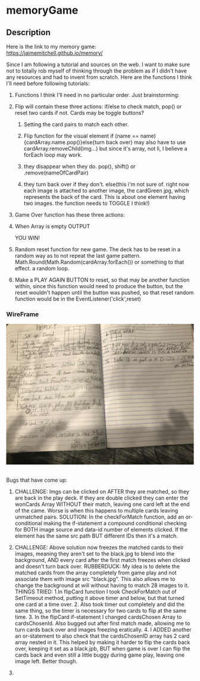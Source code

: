 # memoryGame

## Description

Here is the link to my memory game: https://jaimemitchell.github.io/memory/

Since I am following a tutorial and sources on the web. I want to make sure not to totally rob myself of thinking through the problem as if I didn't have any resources and had to invent from scratch. Here are the functions I think I'll need before following tutorials:

1. Functions I think I'll need in no particular order. Just brainstorming:

  1. Flip will contain these three actions: if/else to check match, pop() or reset two cards if not. Cards may be toggle buttons?
      1. Setting the card pairs to match each other.
      2. Flip function for the visual element
   if (name == name){cardArray.name.pop()}else{turn back over} may also have to use cardArray.removeChild(img...) but since it's array, not li, I believe a forEach loop may work. 
   
      3. they disappear when they do. 
   pop(), shift() or .remove(nameOfCardPair)
   
      4. they turn back over if they don't.
   else(this i'm not sure of. right now each image is attached to another image, the cardGreen jpg, which represents the back of the card. This is about one element having two images. the function
   needs to TOGGLE I think!) 
   
 2. Game Over function has these three actions: 
   
   1. When Array is empty OUTPUT <p> YOU WIN! </p>
   
   2. Random reset function for new game. The deck has to be reset in a random way as to not repeat the last game pattern.
      Math.Round(Math.Random(cardArray.forEach()) or something to that effect. a random loop. 
   3. Make a PLAY AGAIN BUTTON to reset, so that may be another function within, since this function would need to produce the button, but the 
      reset wouldn't happen until the button was pushed, so that reset random function would be in the EventListener('click',reset)

### WireFrame
![alt text](https://github.com/JaimeMitchell/memory/blob/1bf8b6aa368c58c737c94458298bea4a25f5e392/images/brainstorming.jpg "My WireLess Frame")

##
Bugs that have come up:

1. CHALLENGE: Imgs can be clicked on AFTER they are matched, so they are back in the play deck. If they are double clicked they can enter the wonCards Array WITHOUT their match, leaving one card left at the end of the came. Worse is when this happens to multiple cards leaving unmatched pairs.
SOLUTION: In the checkForMatch function, add an or-conditional making the if-statement a compound conditional checking for BOTH image source and data-id number of elements clicked. If the element has the same src path BUT different IDs then it's a match.

2. CHALLENGE: Above solution now freezes the matched cards to their images, meaning they aren't set to the black.jpg to blend into the background, AND every card after the first match freezes when clicked and doesn't turn back over. 
RUBBERDUCK: My idea is to delete the matched cards from the array completely from game play and not associate them with image src "black.jpg". This also allows me to change the background at will without having to match 28 images to it.
THINGS TRIED: 
  1.In flipCard function I took CheckForMatch out of SetTimeout method, putting it above timer and below, but that turned one card at a time over. 
   2. Also took timer out completely and did the same thing, so the timer is necessary for two cards to flip at the same time. 
   3. In the flipCard if-statement I changed cardsChosen Array to cardsChosenId. Also bugged out after first match made, allowing me to turn cards back over and images freezing eratically. 
   4. I ADDED another an or-statement to also check that the cardsChosenID array has 2 card array nested in it. This helped by making it harder to flip the cards back over, keeping it set as a black.jpb, BUT when game is over I can flip the cards back and even still a little buggy during game play, leaving one image left. Better though.

3. 
